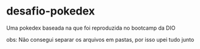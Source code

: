 # desafio-pokedex

Uma pokedex baseada na que foi reproduzida no bootcamp da DIO

obs: Não consegui separar os arquivos em pastas, por isso upei tudo junto
